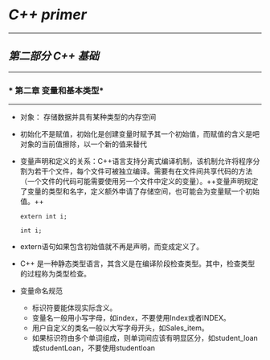# &#x20;***C++ primer***

***

## *第二部分 C++ 基础*

***

### \*	第二章 变量和基本类型\*

***

*   对象： 存储数据并具有某种类型的内存空间
*   初始化不是赋值，初始化是创建变量时赋予其一个初始值，而赋值的含义是吧对象的当前值擦除，以一个新的值来替代
*   变量声明和定义的关系：C++语言支持分离式编译机制，该机制允许将程序分割为若干个文件，每个文件可被独立编译。需要有在文件间共享代码的方法（一个文件的代码可能需要使用另一个文件中定义的变量）。++变量声明规定了变量的类型和名字，定义额外申请了存储空间，也可能会为变量赋一个初始值。++

    `extern int i;`

    `int i;`
*   extern语句如果包含初始值就不再是声明，而变成定义了。
*   C++ 是一种静态类型语言，其含义是在编译阶段检查类型。其中，检查类型的过程称为类型检查。
*   变量命名规范
    *   标识符要能体现实际含义。
    *   变量名一般用小写字母，如index，不要使用Index或者INDEX。
    *   用户自定义的类名一般以大写字母开头，如Sales\_item。
    *   如果标识符由多个单词组成，则单词间应该有明显区分，如student\_loan 或studentLoan，不要使用studentloan